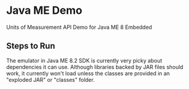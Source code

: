 Java ME Demo
==================

Units of Measurement API Demo for Java ME 8 Embedded

## Steps to Run


The emulator in Java ME 8.2 SDK is currently very picky about dependencies it can use.
Although libraries backed by JAR files should work, it currently won't load unless the classes are provided in an "exploded JAR" or "classes" folder.

